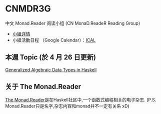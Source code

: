 # CNMDR3G

中文 Monad.Reader 阅读小组 (CN MonaD.ReadeR Reading Group)

* [小組详情](https://github.com/CNMDR3G/CNMDR3G/wiki)
* 小組活動日程 （Google Calendar）：[ICAL](https://www.google.com/calendar/ical/tqm2vj2iltsei68cn6bucq6k68%40group.calendar.google.com/public/basic.ics)

## 本週 Topic (於 4 月 26 日更新)

[Generalized Algebraic Data Types in Haskell](https://themonadreader.files.wordpress.com/2013/08/issue221.pdf)



## 关于 The Monad.Reader

[The Monad.Reader](https://themonadreader.wordpress.com/about/)是在Haskell社区中,一个函数式编程相关的电子杂志.
(P.S. Monad.Reader只是名字,杂志内容和monad并不一定有关系 xD)
